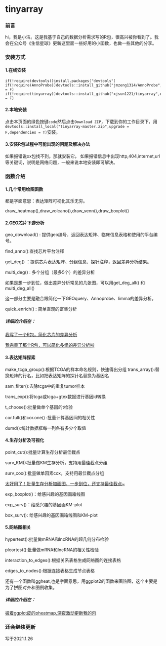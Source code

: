 # tinyarray

### 前言

hi，我是小洁。这是我基于自己的数据分析需求写的R包，很高兴被你看到了。我会在公众号《生信星球》更新这里面一些好用的小函数，也做一些其他的分享。

###  安装方式

#### 1.在线安装

```
if(!require(devtools))install.packages("devtools")
if(!require(AnnoProbe))devtools::install_github("jmzeng1314/AnnoProbe",upgrade = F)
if(!require(tinyarray))devtools::install_github("xjsun1221/tinyarray",upgrade = F)
```

#### 2.本地安装

点击本页面的绿色按键`code`然后点击`Download ZIP`，下载到你的工作目录下，用`devtools::install_local("tinyarray-master.zip",upgrade = F,dependencies = T)`安装。

#### 3.安装R包过程中可能出现的问题及解决办法

如果报错说xx包找不到，那就安装它。
如果报错信息中出现http,404,internet,url等关键词，说明是网络问题，一般来说本地安装即可解决。

### 函数介绍

#### 1.几个常用绘图函数

都是字面意思：表达矩阵可视化其乐无穷。

draw_heatmap(),draw_volcano(),draw_venn(),draw_boxplot()

#### 2.GEO芯片下游分析

geo_download() : 提供geo编号，返回表达矩阵、临床信息表格和使用的平台编号。

find_anno():查找芯片平台注释

get_deg() ：提供芯片表达矩阵、分组信息、探针注释，返回差异分析结果。

multi_deg() : 多个分组（最多5个）的差异分析

如果是想一步到位，做出差异分析常见的几张图，可以用get_deg_all() 和multi_deg_all() 

这一部分主要是融合跟简化一下GEOquery、Annoprobe、limma的差异分析。

quick_enrich() : 简单直观的富集分析

##### 详细的介绍在：

[我写了一个R包，简化芯片的差异分析](https://mp.weixin.qq.com/s/YQQoDsE5JaKpgFGlbEfQNg)

[我完善了那个R包，可以简化多组的差异分析啦](https://mp.weixin.qq.com/s/j5IB_MQ0zeOCe1j_ahwtdQ)

#### 3.表达矩阵探索

make_tcga_group():根据TCGA的样本命名规则，快速得出分组
trans_array():替换矩阵的行名，比如把表达矩阵的探针名替换为基因名

sam_filter():去除tcga中的重复tumor样本

trans_exp():将tcga或tcga+gtex数据进行基因id转换

t_choose():批量做单个基因的t检验

cor.full()和cor.one() :批量计算基因间的相关性

dumd():统计数据框每一列各有多少个取值

#### 4.生存分析及可视化

point_cut():批量计算生存分析最佳截点

surv_KM():批量做KM生存分析，支持用最佳截点分组

surv_cox():批量做单因素cox，支持用最佳截点分组

[太好用了！批量生存分析加画图，一步到位，还支持最佳截点~](https://mp.weixin.qq.com/s/WYBhGxfGg6QFUPHFBashaA)

exp_boxplot()：给感兴趣的基因画箱线图

exp_surv()：给感兴趣的基因画KM-plot

box_surv(): 给感兴趣的基因画箱线图和KM-plot

#### 5.网络图相关

hypertest():批量做mRNA和lncRNA的超几何分布检验

plcortest():批量做mRNA和lncRNA的相关性检验

interaction_to_edges():根据关系表格生成网络图的连接表格

edges_to_nodes():根据连接表格生成节点表格

还有一个函数叫ggheat,也是字面意思，用ggplot2的函数来画热图，这个主要是为了拼图对齐和图例收集。

##### 详细的介绍在：
[披着ggplot皮的pheatmap,深夜激动更新我的包](https://mp.weixin.qq.com/s/WhsBf6QAhVXeXeScM59cSA)

### 还会继续更新

写于2021.1.26
